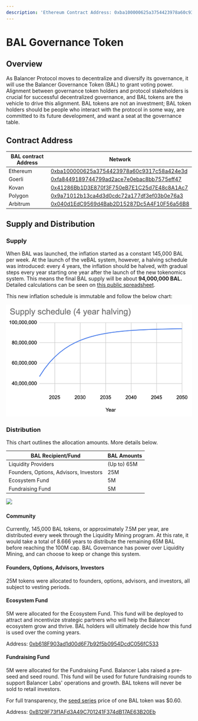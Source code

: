 ```yaml
---
description: 'Ethereum Contract Address: 0xba100000625a3754423978a60c9317c58a424e3d'
---
```


# BAL Governance Token

## Overview

As Balancer Protocol moves to decentralize and diversify its governance, it will use the Balancer Governance Token (BAL) to grant voting power. Alignment between governance token holders and protocol stakeholders is crucial for successful decentralized governance, and BAL tokens are the vehicle to drive this alignment. BAL tokens are not an investment; BAL token holders should be people who interact with the protocol in some way, are committed to its future development, and want a seat at the governance table.

## Contract Address

| BAL contract Address | Network                                                                                                                      |
| -------------------- | ---------------------------------------------------------------------------------------------------------------------------- |
| Ethereum             | [0xba100000625a3754423978a60c9317c58a424e3d](https://etherscan.io/address/0xba100000625a3754423978a60c9317c58a424e3d)        |
| Goerli               | [0xfa8449189744799ad2ace7e0ebac8bb7575eff47](https://goerli.etherscan.io/address/0xfa8449189744799ad2ace7e0ebac8bb7575eff47) |
| Kovan                | [0x41286Bb1D3E870f3F750eB7E1C25d7E48c8A1Ac7](https://kovan.etherscan.io/address/0x41286Bb1D3E870f3F750eB7E1C25d7E48c8A1Ac7)  |
| Polygon              | [0x9a71012b13ca4d3d0cdc72a177df3ef03b0e76a3](https://polygonscan.com/address/0x9a71012b13ca4d3d0cdc72a177df3ef03b0e76a3)     |
| Arbitrum             | [0x040d1EdC9569d4Bab2D15287Dc5A4F10F56a56B8](https://arbiscan.io/address/0x040d1EdC9569d4Bab2D15287Dc5A4F10F56a56B8)         |

## Supply and Distribution

### Supply

When BAL was launched, the inflation started as a constant 145,000 BAL per week. At the launch of the veBAL system, however, a halving schedule was introduced: every 4 years, the inflation should be halved, with gradual steps every year starting one year after the launch of the new tokenomics system. This means the final BAL supply will be about **94,000,000 BAL.** Detailed calculations can be seen on [this public spreadsheet](https://docs.google.com/spreadsheets/d/1FY0gi596YWBOTeu\_mrxhWcdF74SwKMNhmu0qJVgs0KI/).

This new inflation schedule is immutable and follow the below chart:

![](<../../.gitbook/assets/image (7).png>)

### Distribution

This chart outlines the allocation amounts. More details below.

| BAL Recipient/Fund                     | BAL Amounts |
| -------------------------------------- | ----------- |
| Liquidity Providers                    | (Up to) 65M |
| Founders, Options, Advisors, Investors | 25M         |
| Ecosystem Fund                         | 5M          |
| Fundraising Fund                       | 5M          |

![](../../.gitbook/assets/bal\_tokens\_distribution.png)

#### Community

Currently, 145,000 BAL tokens, or approximately 7.5M per year, are distributed every week through the Liquidity Mining program. At this rate, it would take a total of 8.666 years to distribute the remaining 65M BAL before reaching the 100M cap. BAL Governance has power over Liquidity Mining, and can choose to keep or change this system.

#### Founders, Options, Advisors, Investors

25M tokens were allocated to founders, options, advisors, and investors, all subject to vesting periods.

#### Ecosystem Fund

5M were allocated for the Ecosystem Fund. This fund will be deployed to attract and incentivize strategic partners who will help the Balancer ecosystem grow and thrive. BAL holders will ultimately decide how this fund is used over the coming years.

Address: [0xb618F903ad1d00d6F7b92f5b0954DcdC056fC533](https://etherscan.io/address/0xb618F903ad1d00d6F7b92f5b0954DcdC056fC533)

#### Fundraising Fund

5M were allocated for the Fundraising Fund. Balancer Labs raised a pre-seed and seed round. This fund will be used for future fundraising rounds to support Balancer Labs' operations and growth. BAL tokens will never be sold to retail investors.

For full transparency, the [seed series](https://medium.com/balancer-protocol/balancer-labs-raises-3m-to-supercharge-programmable-liquidity-8f1a42323c78) price of one BAL token was $0.60.

Address: [0xB129F73f1AFd3A49C701241F374dB17AE63B20Eb](https://etherscan.io/address/0xB129F73f1AFd3A49C701241F374dB17AE63B20Eb)



